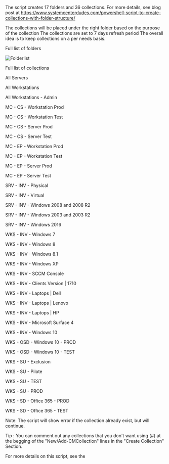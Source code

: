 The script creates 17 folders and 36 collections. 
For more details, see blog post at https://www.systemcenterdudes.com/powershell-script-to-create-collections-with-folder-structure/

The collections will be placed under the right folder based on the purpose of the collection
The collections are set to 7 days refresh period
The overall idea is to keep collections on a per needs basis. 

Full list of folders

![Folderlist](https://github.com/JonathanLefebvreGlobensky/Images/blob/master/Collection%20Folders.jpg)

Full list of collections

All Servers

All Workstations

All Workstations - Admin

MC - CS - Workstation Prod

MC - CS - Workstation Test

MC - CS - Server Prod

MC - CS - Server Test

MC - EP - Workstation Prod

MC - EP - Workstation Test

MC - EP - Server Prod

MC - EP - Server Test

SRV - INV - Physical

SRV - INV - Virtual

SRV - INV - Windows 2008 and 2008 R2

SRV - INV - Windows 2003 and 2003 R2

SRV - INV - Windows 2016

WKS - INV - Windows 7

WKS - INV - Windows 8

WKS - INV - Windows 8.1

WKS - INV - Windows XP

WKS - INV - SCCM Console

WKS - INV - Clients Version | 1710

WKS - INV - Laptops | Dell

WKS - INV - Laptops | Lenovo

WKS - INV - Laptops | HP

WKS - INV - Microsoft Surface 4

WKS - INV - Windows 10

WKS - OSD - Windows 10 - PROD

WKS - OSD - Windows 10 - TEST

WKS - SU - Exclusion

WKS - SU - Pilote

WKS - SU - TEST

WKS - SU - PROD

WKS - SD - Office 365 - PROD

WKS - SD - Office 365 - TEST

Note: The script will show error if the collection already exist, but will continue.

Tip : You can comment out any collections that you don't want using (#) at the begging of the "New/Add-CMCollection" lines in the "Create Collection" Section.

For more details on this script, see the
